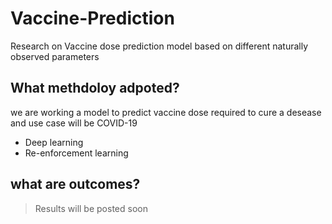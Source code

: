 # Vaccine-Prediction
Research on Vaccine dose prediction model based on different naturally observed parameters

## What methdoloy adpoted?
we are working a model to predict vaccine dose required to  cure a desease and use case will be COVID-19

- Deep learning 
- Re-enforcement learning

## what are outcomes?
> Results will be posted soon
